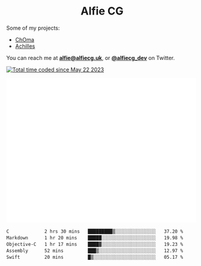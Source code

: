 <h1 align="center">Alfie CG</h1>

Some of my projects:
* [ChOma](https://github.com/opa334/ChOma)
* [Achilles](https://github.com/alfiecg24/Achilles)

You can reach me at **alfie@alfiecg.uk**, or **[@alfiecg_dev](https://twitter.com/alfiecg_dev)** on Twitter.

<a href="https://wakatime.com/@61592169-b9cf-4af8-b6fa-8ac7d4369b01"><img src="https://wakatime.com/badge/user/61592169-b9cf-4af8-b6fa-8ac7d4369b01.svg" alt="Total time coded since May 22 2023" /></a>


<img align="center" src="/github-metrics.svg" alt="Metrics" width="500">

 <!--[![GitHub Streak](https://streak-stats.demolab.com/?user=alfiecg24)](https://git.io/streak-stats)-->

<!--START_SECTION:waka-->

```txt
C             2 hrs 30 mins   █████████▒░░░░░░░░░░░░░░░   37.20 %
Markdown      1 hr 20 mins    █████░░░░░░░░░░░░░░░░░░░░   19.98 %
Objective-C   1 hr 17 mins    ████▓░░░░░░░░░░░░░░░░░░░░   19.23 %
Assembly      52 mins         ███▒░░░░░░░░░░░░░░░░░░░░░   12.97 %
Swift         20 mins         █▒░░░░░░░░░░░░░░░░░░░░░░░   05.17 %
```

<!--END_SECTION:waka-->
